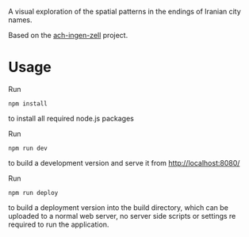 
A visual exploration of the spatial patterns in the endings of Iranian city names. 

Based on the [ach-ingen-zell](https://github.com/moritzstefaner/ach-ingen-zell) project.


# Usage
Run
```
npm install
```
to install all required node.js packages

Run
```
npm run dev
```
to build a development version and serve it from [http://localhost:8080/](http://localhost:8080/)

Run
```
npm run deploy
```
to build a deployment version into the build directory, which can be uploaded to a normal web server, no server side scripts or settings re required to run the application.

